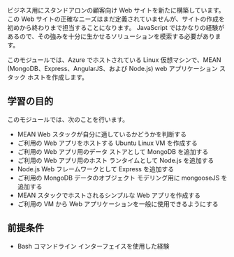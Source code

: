 ビジネス用にスタンドアロンの顧客向け Web サイトを新たに構築しています。 この Web サイトの正確なニーズはまだ定義されていませんが、サイトの作成を初めから終わりまで担当することになります。 JavaScript ではかなりの経験があるので、その強みを十分に生かせるソリューションを模索する必要があります。

このモジュールでは、Azure でホストされている Linux 仮想マシンで、MEAN (MongoDB、Express、AngularJS、および Node.js) web アプリケーション スタック ホストを作成します。

## <a name="learning-objectives"></a>学習の目的

このモジュールでは、次のことを行います。

- MEAN Web スタックが自分に適しているかどうかを判断する
- ご利用の Web アプリをホストする Ubuntu Linux VM を作成する
- ご利用の Web アプリ用のデータ ストアとして MongoDB を追加する
- ご利用の Web アプリ用のホスト ランタイムとして Node.js を追加する
- Node.js Web フレームワークとして Express を追加する
- ご利用の MongoDB データのオブジェクト モデリング用に mongooseJS を追加する
- MEAN スタックでホストされるシンプルな Web アプリを作成する
- ご利用の VM から Web アプリケーションを一般に使用できるようにする

## <a name="prerequisites"></a>前提条件

- Bash コマンドライン インターフェイスを使用した経験